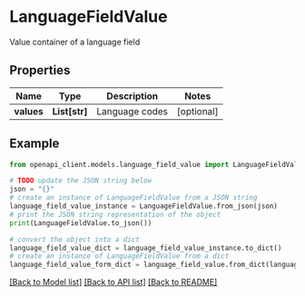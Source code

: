 # LanguageFieldValue

Value container of a language field

## Properties

Name | Type | Description | Notes
------------ | ------------- | ------------- | -------------
**values** | **List[str]** | Language codes | [optional] 

## Example

```python
from openapi_client.models.language_field_value import LanguageFieldValue

# TODO update the JSON string below
json = "{}"
# create an instance of LanguageFieldValue from a JSON string
language_field_value_instance = LanguageFieldValue.from_json(json)
# print the JSON string representation of the object
print(LanguageFieldValue.to_json())

# convert the object into a dict
language_field_value_dict = language_field_value_instance.to_dict()
# create an instance of LanguageFieldValue from a dict
language_field_value_form_dict = language_field_value.from_dict(language_field_value_dict)
```
[[Back to Model list]](../README.md#documentation-for-models) [[Back to API list]](../README.md#documentation-for-api-endpoints) [[Back to README]](../README.md)


